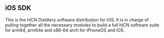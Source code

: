 ## iOS SDK ##
This is the hICN Distillery software distribution for iOS. It is in charge of pulling together all the necessary modules to build a full hICN software suite for arm64, arm64e and x86-64 arch for iPhoneOS and iOS.

